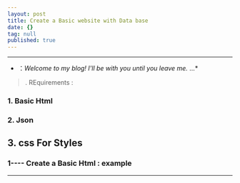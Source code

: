 ```yaml
---
layout: post
title: Create a Basic website with Data base
date: {}
tag: null
published: true
---
```


      
-----------------

- ：*Welcome to my blog! I'll be with you until you leave me.*
...*

>. REquirements :

### 1. Basic Html
### 2. Json
##  3. css For Styles



### 1---- Create a Basic Html : example


<blockquote class="imgur-embed-pub" lang="en" data-id="a/s8mnR"><a href="//imgur.com/s8mnR"></a></blockquote><script async src="//s.imgur.com/min/embed.js" charset="utf-8"></script>

-----------------
